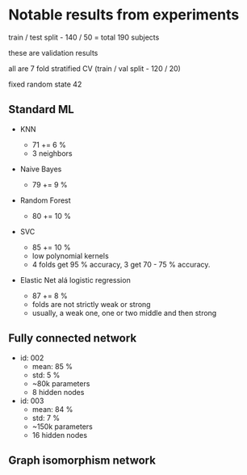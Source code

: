 # Notable results from experiments

train / test split - 140 / 50 = total 190 subjects

these are validation results

all are 7 fold stratified CV (train / val split - 120 / 20)

fixed random state 42

## Standard ML

- KNN
  - 71 += 6 %
  - 3 neighbors

- Naive Bayes
  - 79 += 9 %

- Random Forest
  - 80 += 10 %

- SVC
  - 85 += 10 %
  - low polynomial kernels
  - 4 folds get 95 % accuracy, 3 get 70 - 75 % accuracy.

- Elastic Net alá logistic regression
  - 87 += 8 %
  - folds are not strictly weak or strong
  - usually, a weak one, one or two middle and then strong

## Fully connected network

- id: 002
  - mean: 85 \%
  - std: 5 \%
  - ~80k parameters
  - 8 hidden nodes
- id: 003
  - mean: 84 \%
  - std: 7 \%
  - ~150k parameters
  - 16 hidden nodes

## Graph isomorphism network
